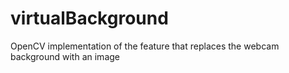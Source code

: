 # virtualBackground
OpenCV implementation of the feature that replaces the webcam background with an image 
